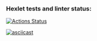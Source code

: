 ### Hexlet tests and linter status:
[![Actions Status](https://github.com/alistkov/frontend-project-46/actions/workflows/hexlet-check.yml/badge.svg)](https://github.com/alistkov/frontend-project-46/actions)

[![asciicast](https://asciinema.org/a/Lw7EQ2rHuwCztPlSodFePeaEf.svg)](https://asciinema.org/a/Lw7EQ2rHuwCztPlSodFePeaEf)